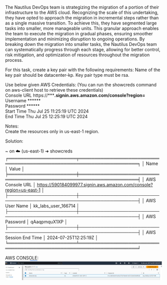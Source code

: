 The Nautilus DevOps team is strategizing the migration of a portion of their infrastructure to the AWS cloud. Recognizing the scale of this undertaking, they have opted to approach the migration in incremental steps rather than as a single massive transition. To achieve this, they have segmented large tasks into smaller, more manageable units. This granular approach enables the team to execute the migration in gradual phases, ensuring smoother implementation and minimizing disruption to ongoing operations. By breaking down the migration into smaller tasks, the Nautilus DevOps team can systematically progress through each stage, allowing for better control, risk mitigation, and optimization of resources throughout the migration process.

For this task, create a key pair with the following requirements:
Name of the key pair should be datacenter-kp.
Key pair type must be rsa.


Use below given AWS Credentials: (You can run the showcreds command on aws-client host to retrieve these credentials)  
Console URL	https://*********.signin.aws.amazon.com/console?region=******  
Username	******  
Password	******  
Start Time	Thu Jul 25 11:25:19 UTC 2024  
End Time	Thu Jul 25 12:25:19 UTC 2024  

Notes:  
Create the resources only in us-east-1 region.  



Solution:

~ on ☁️  (us-east-1) ➜  showcreds 
╒══════════════════════╤═════════════════════════════════════════════════════════════════════╕
│ Name                 │ Value                                                               │
╞══════════════════════╪═════════════════════════════════════════════════════════════════════╡
│ AWS Console URL      │ https://590184099977.signin.aws.amazon.com/console?region=us-east-1 │
├──────────────────────┼─────────────────────────────────────────────────────────────────────┤
│ AWS User Name        │ kk_labs_user_166714                                                 │
├──────────────────────┼─────────────────────────────────────────────────────────────────────┤
│ AWS Password         │ qAaqpmquX1XP                                                        │
├──────────────────────┼─────────────────────────────────────────────────────────────────────┤
│ AWS Session End Time │ 2024-07-25T12:25:19Z                                                │
╘══════════════════════╧═════════════════════════════════════════════════════════════════════╛

AWS CONSOLE:
![Alt text](image.png)
